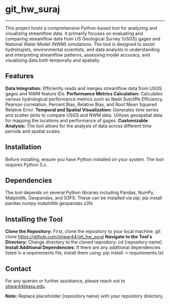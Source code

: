 # git_hw_suraj
--------------------------------------------------------------------------------------------------------------
This project hosts a comprehensive Python-based tool for analyzing and visualizing streamflow data. It primarily focuses on evaluating and comparing streamflow data from US Geological Survey (USGS) gages and National Water Model (NWM) simulations. The tool is designed to assist hydrologists, environmental scientists, and data analysts in understanding and interpreting streamflow patterns, assessing model accuracy, and visualizing data both temporally and spatially.

**Features**
--------------------------------------------------------------------------------------------------------------
**Data Integration:** Efficiently reads and merges streamflow data from USGS gages and NWM feature IDs.
**Performance Metrics Calculation:** Calculates various hydrological performance metrics such as Nash Sutcliffe Efficiency, Pearson correlation, Percent Bias, Relative Bias, and Root Mean Squared Relative Error.
**Temporal and Spatial Visualization:** Generates time series and scatter plots to compare USGS and NWM data. Utilizes geospatial data for mapping the locations and performance of gages.
**Customizable Analysis:** The tool allows for the analysis of data across different time periods and spatial scales.

**Installation**
--------------------------------------------------------------------------------------------------------------
Before installing, ensure you have Python installed on your system. The tool requires Python 3.x.

**Dependencies**
--------------------------------------------------------------------------------------------------------------
The tool depends on several Python libraries including Pandas, NumPy, Matplotlib, Geopandas, and S3FS. These can be installed via pip:
pip install pandas numpy matplotlib geopandas s3fs

**Installing the Tool**
--------------------------------------------------------------------------------------------------------------
**Clone the Repository:** First, clone the repository to your local machine:
git clone https://github.com/stiwar44/git_hw_suraj
**Navigate to the Tool's Directory:** Change directory to the cloned repository:
cd [repository name]
**Install Additional Dependencies:** If there are any additional dependencies listed in a requirements file, install them using:
pip install -r requirements.txt

**Contact**
--------------------------------------------------------------------------------------------------------------
For any queries or further assistance, please reach out to stiwar44@asu.edu.

**Note:** Replace placeholder [repository name] with your repository directory.

